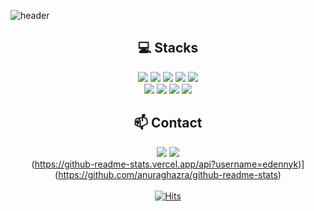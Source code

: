 ![header](https://capsule-render.vercel.app/api?type=waving&reversal=true&color=timeGradient&height=180&section=header&text=EDEN%20KIM&desc=Junior%20Front-end%20Developer&descSize=20&fontSize=45&fontAlignY=30&descAlignY=50&animation=twinkling)

<div align=center>

## :computer: Stacks
<img src="https://img.shields.io/badge/React-61DAFB?style=flat-square&logo=React&logoColor=white"/> <img src="https://img.shields.io/badge/JavaScript-F7DF1E?style=flat-square&logo=JavaScript&logoColor=white"/> <img src="https://img.shields.io/badge/Node.js-339933?style=flat-square&logo=Node.js&logoColor=white"/>
<img src="https://img.shields.io/badge/HTML5-E34F26?style=flat-square&logo=HTML5&logoColor=white"/> <img src="https://img.shields.io/badge/CSS3-1572B6?style=flat-square&logo=CSS3&logoColor=white"/><br />
<img src="https://img.shields.io/badge/Java-007396?style=flat-square&logo=Java&logoColor=white"/> <img src="https://img.shields.io/badge/Csharp-239120?style=flat-square&logo=Csharp&logoColor=white"/>
<img src="https://img.shields.io/badge/MongoDB-47A248?style=flat-square&logo=MongoDB&logoColor=white"/> <img src="https://img.shields.io/badge/MySQL-4479A1?style=flat-square&logo=MySQL&logoColor=white"/>






## :mailbox: Contact
<a href="https://www.linkedin.com/in/edennyk" target="_blank"><img src="https://img.shields.io/badge/EdenKim-0A66C2?style=plastic&logo=LinkedIn&logoColor=white"/></a>
<a href="mailto:edennyk@gmail.com" target="_blank"><img src="https://img.shields.io/badge/edennyk@gmail.com-EA4335?style=plastic&logo=Gmail&logoColor=white"/></a>
<br />
(https://github-readme-stats.vercel.app/api?username=edennyk)](https://github.com/anuraghazra/github-readme-stats)
<br /><br />
[![Hits](https://hits.seeyoufarm.com/api/count/incr/badge.svg?url=https%3A%2F%2Fgithub.com%2FEdennyk&count_bg=%239DDFD3&title_bg=%23394867&icon=github.svg&icon_color=%23FFF3E2&title=hits&edge_flat=false)](https://hits.seeyoufarm.com)

</div>
